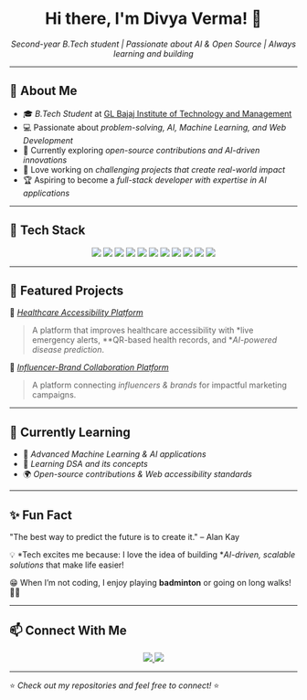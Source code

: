 <!-- Heading with an animated wave -->
<h1 align="center">Hi there, I'm Divya Verma! 👋</h1>
<p align="center">
  <em>Second-year B.Tech student | Passionate about AI & Open Source | Always learning and building</em>
</p>

---

## 🌟 About Me
- 🎓 *B.Tech Student* at [GL Bajaj Institute of Technology and Management](https://www.glbimr.org/)
- 💻 Passionate about *problem-solving, AI, Machine Learning, and Web Development*
- 🌱 Currently exploring *open-source contributions and AI-driven innovations*
- 🚀 Love working on *challenging projects that create real-world impact*
- 🏆 Aspiring to become a *full-stack developer with expertise in AI applications*

---

## 🔧 Tech Stack  
<p align="center">
  <img src="https://img.shields.io/badge/Java-%23ED8B00.svg?style=for-the-badge&logo=java&logoColor=white">
  <img src="https://img.shields.io/badge/Python-3776AB.svg?style=for-the-badge&logo=python&logoColor=white">
  <img src="https://img.shields.io/badge/HTML5-%23E34F26.svg?style=for-the-badge&logo=html5&logoColor=white">
  <img src="https://img.shields.io/badge/CSS3-%231572B6.svg?style=for-the-badge&logo=css3&logoColor=white">
  <img src="https://img.shields.io/badge/JavaScript-F7DF1E.svg?style=for-the-badge&logo=javascript&logoColor=black">
  <img src="https://img.shields.io/badge/Node.js-43853D.svg?style=for-the-badge&logo=node.js&logoColor=white">
  <img src="https://img.shields.io/badge/Flask-000000.svg?style=for-the-badge&logo=flask&logoColor=white">
  <img src="https://img.shields.io/badge/Express.js-000000.svg?style=for-the-badge&logo=express&logoColor=white">
  <img src="https://img.shields.io/badge/MongoDB-47A248.svg?style=for-the-badge&logo=mongodb&logoColor=white">
  <img src="https://img.shields.io/badge/MySQL-4479A1.svg?style=for-the-badge&logo=mysql&logoColor=white">
  <img src="https://img.shields.io/badge/Git-F05032.svg?style=for-the-badge&logo=git&logoColor=white">
</p>

---

## 🚀 Featured Projects
🔹 *[Healthcare Accessibility Platform](https://github.com/div9ya/caresathi/master)*
> A platform that improves healthcare accessibility with *live emergency alerts, **QR-based health records, and **AI-powered disease prediction*.

🔹 *[Influencer-Brand Collaboration Platform](https://github.com/div9ya/influenzio2/master)*
> A platform connecting *influencers & brands* for impactful marketing campaigns.

---

## 📖 Currently Learning  
- 🤖 *Advanced Machine Learning & AI applications*
- 🔗 *Learning DSA and its concepts*
- 🌍 *Open-source contributions & Web accessibility standards*

---

## ✨ Fun Fact  
"The best way to predict the future is to create it." – Alan Kay  

💡 *Tech excites me because: I love the idea of building **AI-driven, scalable solutions* that make life easier!

😁  When I’m not coding, I enjoy playing **badminton** or going on long walks! 🚶‍♀️

---

## 📫 Connect With Me
<p align="center">
  <a href="https://www.linkedin.com/in/divya-verma-43a8b4291/" target="_blank">
    <img src="https://img.shields.io/badge/LinkedIn-0077B5?style=for-the-badge&logo=linkedin&logoColor=white">
  </a>
  <a href="https://github.com/div9ya" target="_blank">
    <img src="https://img.shields.io/badge/GitHub-100000?style=for-the-badge&logo=github&logoColor=white">
  </a>
</p>

---

⭐ *Check out my repositories and feel free to connect!* ⭐
